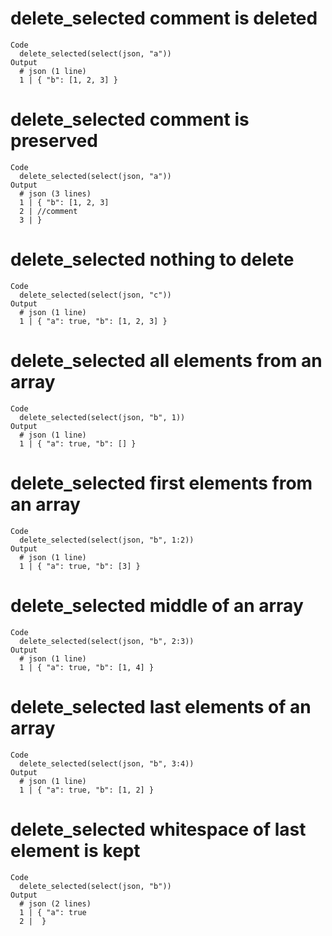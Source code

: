 # delete_selected comment is deleted

    Code
      delete_selected(select(json, "a"))
    Output
      # json (1 line)
      1 | { "b": [1, 2, 3] }

# delete_selected comment is preserved

    Code
      delete_selected(select(json, "a"))
    Output
      # json (3 lines)
      1 | { "b": [1, 2, 3]
      2 | //comment
      3 | }

# delete_selected nothing to delete

    Code
      delete_selected(select(json, "c"))
    Output
      # json (1 line)
      1 | { "a": true, "b": [1, 2, 3] }

# delete_selected all elements from an array

    Code
      delete_selected(select(json, "b", 1))
    Output
      # json (1 line)
      1 | { "a": true, "b": [] }

# delete_selected first elements from an array

    Code
      delete_selected(select(json, "b", 1:2))
    Output
      # json (1 line)
      1 | { "a": true, "b": [3] }

# delete_selected middle of an array

    Code
      delete_selected(select(json, "b", 2:3))
    Output
      # json (1 line)
      1 | { "a": true, "b": [1, 4] }

# delete_selected last elements of an array

    Code
      delete_selected(select(json, "b", 3:4))
    Output
      # json (1 line)
      1 | { "a": true, "b": [1, 2] }

# delete_selected whitespace of last element is kept

    Code
      delete_selected(select(json, "b"))
    Output
      # json (2 lines)
      1 | { "a": true 
      2 |  }


